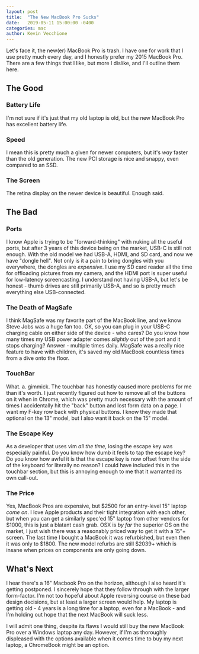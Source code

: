 ```yaml
---
layout: post
title:  "The New MacBook Pro Sucks"
date:   2019-05-11 15:00:00 -0400
categories: mac
author: Kevin Vecchione
---
```


Let's face it, the new(er) MacBook Pro is trash. I have one for work that I use pretty much every day, and I honestly prefer my 2015 MacBook Pro. There are a few things that I like, but more I dislike, and I'll outline them here.

## The Good

### Battery Life

I'm not sure if it's just that my old laptop is old, but the new MacBook Pro has excellent battery life. 

### Speed

I mean this is pretty much a given for newer computers, but it's _way_ faster than the old generation. The new PCI storage is nice and snappy, even compared to an SSD.

### The Screen
The retina display on the newer device is beautiful. Enough said.


## The Bad

### Ports

I know Apple is trying to be "forward-thinking" with nuking all the useful ports, but after 3 years of this device being on the market, USB-C is still not enough. With the old model we had USB-A, HDMI, and SD card, and now we have "dongle hell". Not only is it a pain to bring dongles with you everywhere, the dongles are _expensive_. I use my SD card reader all the time for offloading pictures from my camera, and the HDMI port is super useful for low-latency screencasting. I understand not having USB-A, but let's be honest - thumb drives are still primarily USB-A, and so is pretty much everything else USB-connected.

### The Death of MagSafe

I think MagSafe was my favorite part of the MacBook line, and we know Steve Jobs was a huge fan too. OK, so you can plug in your USB-C charging cable on either side of the device - who cares? Do you know how many times my USB power adapter comes _slightly_ out of the port and it stops charging? Answer - multiple times daily. MagSafe was a really nice feature to have with children, it's saved my old MacBook countless times from a dive onto the floor.

### TouchBar

What. a. gimmick. The touchbar has honestly caused more problems for me than it's worth. I just recently figured out how to remove all of the buttons on it when in Chrome, which was pretty much necessary with the amount of times I accidentally hit the "back" button and lost form data on a page. I want my F-key row back with physical buttons. I know they made that optional on the 13" model, but I also want it back on the 15" model. 

### The Escape Key

As a developer that uses vim _all the time_, losing the escape key was especially painful. Do you know how dumb it feels to tap the escape key? Do you know how awful it is that the escape key is now offset from the side of the keyboard for literally no reason? I could have included this in the touchbar section, but this is annoying enough to me that it warranted its own call-out.

### The Price
Yes, MacBook Pros are expensive, but $2500 for an entry-level 15" laptop _come on_. I love Apple products and their tight integration with each other, but when you can get a similarly spec'ed 15" laptop from other vendors for $1000, this is just a blatant cash grab. OSX is _by far_ the superior OS on the market, I just wish there was a reasonably priced way to get it with a 15"+ screen. The last time I bought a MacBook it was refurbished, but even then it was only to $1800. The new model refurbs are still $2039+ which is insane when prices on components are only going down.


## What's Next

I hear there's a 16" Macbook Pro on the horizon, although I also heard it's getting postponed. I sincerely hope that they follow through with the larger form-factor. I'm not too hopeful about Apple reversing course on these bad design decisions, but at least a larger screen would help. My laptop is getting old - 4 years is a long time for a laptop, even for a MacBook - and I'm holding out hope that the next MacBook will suck less. 

I will admit one thing, despite its flaws I would still buy the new MacBook Pro over a Windows laptop any day. However, if I'm as thoroughly displeased with the options available when it comes time to buy my next laptop, a ChromeBook might be an option. 

